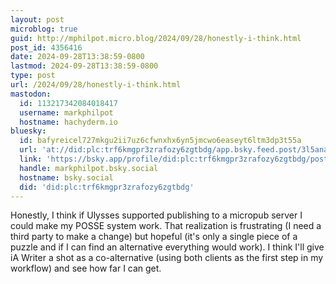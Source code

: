 ```yaml
---
layout: post
microblog: true
guid: http://mphilpot.micro.blog/2024/09/28/honestly-i-think.html
post_id: 4356416
date: 2024-09-28T13:38:59-0800
lastmod: 2024-09-28T13:38:59-0800
type: post
url: /2024/09/28/honestly-i-think.html
mastodon:
  id: 113217342084018417
  username: markphilpot
  hostname: hachyderm.io
bluesky:
  id: bafyreicel727mkgu2ii7uz6cfwnxhx6yn5jmcwo6easeyt6ltm3dp3t55a
  url: 'at://did:plc:trf6kmgpr3zrafozy6zgtbdg/app.bsky.feed.post/3l5anagybgf2a'
  link: 'https://bsky.app/profile/did:plc:trf6kmgpr3zrafozy6zgtbdg/post/3l5anagybgf2a'
  handle: markphilpot.bsky.social
  hostname: bsky.social
  did: 'did:plc:trf6kmgpr3zrafozy6zgtbdg'
---
```

Honestly, I think if Ulysses supported publishing to a micropub server I could make my POSSE system work. That realization is frustrating (I need a third party to make a change) but hopeful (it's only a single piece of a puzzle and if I can find an alternative everything would work). I think I'll give iA Writer a shot as a co-alternative (using both clients as the first step in my workflow) and see how far I can get.

